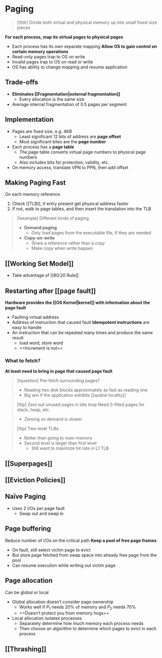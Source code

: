 # Paging
> [!tldr] Divide both virtual and physical memory up into small fixed-size pieces

**For each process, map its virtual pages to physical pages**
* Each process has its own separate mapping
**Allow OS to gain control on certain memory operations**
* Read-only pages trap to OS on write
* Invalid pages trap to OS on read or write
* OS has ability to change mapping and resume application

## Trade-offs
* **Eliminates [[Fragmentation|external fragmentation]]**
	* Every allocation is the same size
* Average internal fragmentation of 0.5 pages per segment

## Implementation
* Pages are fixed size, e.g. 4KB
	* Least significant 12 bits of address are **page offset**
	* Most significant bites are the **page number**
* Each process has a **page table**
	* The page table converts virtual page numbers to physical page numbers
	* Also includes bits for protection, validity, etc.
* On memory access, translate VPN to PPN, then add offset

## Making Paging Fast
On each memory reference
1. Check [[TLB]], if entry present get physical address faster
2. If not, walk to page tables, and then insert the translation into the TLB


> [!example] 
> Different kinds of paging
> * **Demand paging**
> 	* Only load pages from the executable file, if they are needed
> * **Copy-on-write**
> 	* Share a reference rather than a copy
> 	* Make copy when write happen

## [[Working Set Model]]
- Take advantage of [[80⧸20 Rule]]

## Restarting after [[page fault]]
**Hardware provides the [[OS Kernel|kernel]] with information about the page fault**
* Faulting virtual address
* Address of instruction that caused fault
**Idempotent instructions** are easy to handle
* An instruction that can be repeated many times and produce the same result
	* load word, store word
	* ==Increment is not==
### What to fetch?
**At least need to bring in page that caused page fault**

> [!question] Pre-fetch surrounding pages?
> * Reading two disk blocks approximately as fast as reading one
> * Big win if the application exhibits [[spatial locality]]

> [!tip] Zero out unused pages in idle loop
> Need 0-filled pages for stack, heap, etc.
> * Zeroing on demand is slower


> [!tip] Two-level TLBs
> * Better than going to main memory
> * Second level is larger than first level
> 	* Still want to maximize hit rate in L1 TLB
## [[Superpages]]
## [[Eviction Policies]]

## Naïve Paging
* Uses 2 I/Os per page fault
	* Swap out and swap in

## Page buffering
Reduce number of I/Os on the critical path
**Keep a pool of free page frames**
* On fault, still select victim page to evict
* But store page fetched from swap space into already free page from the pool
* Can resume execution while writing out victim page

## Page allocation
Can be global or local
* Global allocation doesn’t consider page ownership
	* Works well if $P_1$ needs 20% of memory and $P_2$ needs 70%
	* ==Doesn’t protect you from memory hogs==
* Local allocation isolates processes
	* Separately determine how much memory each process needs
	* Then choose an algorithm to determine which pages to evict in each process

## [[Thrashing]]